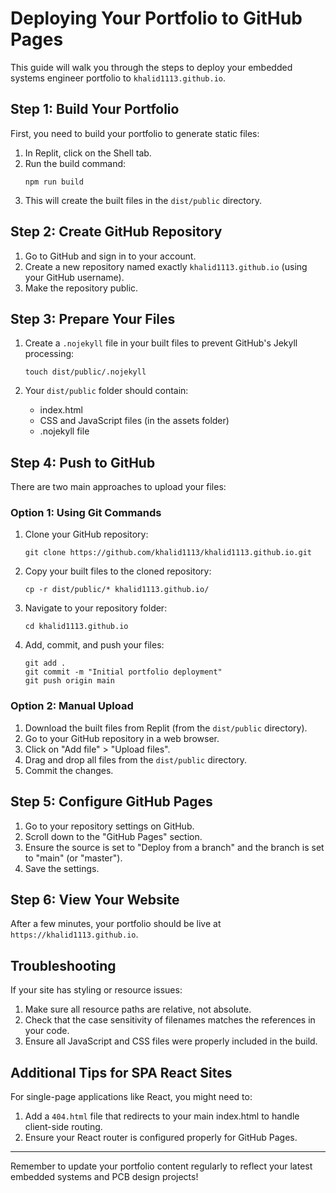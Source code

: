 # Deploying Your Portfolio to GitHub Pages

This guide will walk you through the steps to deploy your embedded systems engineer portfolio to `khalid1113.github.io`.

## Step 1: Build Your Portfolio

First, you need to build your portfolio to generate static files:

1. In Replit, click on the Shell tab.
2. Run the build command:
   ```
   npm run build
   ```
3. This will create the built files in the `dist/public` directory.

## Step 2: Create GitHub Repository

1. Go to GitHub and sign in to your account.
2. Create a new repository named exactly `khalid1113.github.io` (using your GitHub username).
3. Make the repository public.

## Step 3: Prepare Your Files

1. Create a `.nojekyll` file in your built files to prevent GitHub's Jekyll processing:
   ```
   touch dist/public/.nojekyll
   ```

2. Your `dist/public` folder should contain:
   - index.html
   - CSS and JavaScript files (in the assets folder)
   - .nojekyll file

## Step 4: Push to GitHub

There are two main approaches to upload your files:

### Option 1: Using Git Commands

1. Clone your GitHub repository:
   ```
   git clone https://github.com/khalid1113/khalid1113.github.io.git
   ```

2. Copy your built files to the cloned repository:
   ```
   cp -r dist/public/* khalid1113.github.io/
   ```

3. Navigate to your repository folder:
   ```
   cd khalid1113.github.io
   ```

4. Add, commit, and push your files:
   ```
   git add .
   git commit -m "Initial portfolio deployment"
   git push origin main
   ```

### Option 2: Manual Upload

1. Download the built files from Replit (from the `dist/public` directory).
2. Go to your GitHub repository in a web browser.
3. Click on "Add file" > "Upload files".
4. Drag and drop all files from the `dist/public` directory.
5. Commit the changes.

## Step 5: Configure GitHub Pages

1. Go to your repository settings on GitHub.
2. Scroll down to the "GitHub Pages" section.
3. Ensure the source is set to "Deploy from a branch" and the branch is set to "main" (or "master").
4. Save the settings.

## Step 6: View Your Website

After a few minutes, your portfolio should be live at `https://khalid1113.github.io`.

## Troubleshooting

If your site has styling or resource issues:

1. Make sure all resource paths are relative, not absolute.
2. Check that the case sensitivity of filenames matches the references in your code.
3. Ensure all JavaScript and CSS files were properly included in the build.

## Additional Tips for SPA React Sites

For single-page applications like React, you might need to:

1. Add a `404.html` file that redirects to your main index.html to handle client-side routing.
2. Ensure your React router is configured properly for GitHub Pages.

---

Remember to update your portfolio content regularly to reflect your latest embedded systems and PCB design projects!
